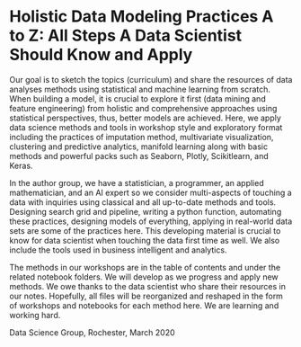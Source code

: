 # Holistic Data Modeling Practices A to Z: All Steps A Data Scientist Should Know and Apply

Our goal is to sketch the topics (curriculum) and share the resources of data analyses methods using statistical and machine learning from scratch. When building a model, it is crucial to explore it first (data mining and feature engineering) from holistic and comprehensive approaches using statistical perspectives, thus, better models are achieved. Here, we apply data science methods and tools in workshop style and exploratory format including the practices of imputation method, multivariate visualization, clustering and predictive analytics, manifold learning along with basic methods and powerful packs such as Seaborn, Plotly, Scikitlearn, and Keras.

In the author group, we have a statistician, a programmer, an applied mathematician, and an AI expert so we consider multi-aspects of touching a data with inquiries using classical and all up-to-date methods and tools. Designing search grid and pipeline, writing a python function, automating these practices, designing models of everything, applying in real-world data sets are some of the practices here. This developing material is crucial to know for data scientist when touching the data first time as well. We also include the tools used in business intelligent and analytics.

The methods in our workshops are in the table of contents and under the related notebook folders. We will develop as we progress and apply new methods. We owe thanks to the data scientist who share their resources in our notes. Hopefully, all files will be reorganized and reshaped in the form of workshops and notebooks for each method here. We are learning and working hard.

Data Science Group, Rochester, March 2020

